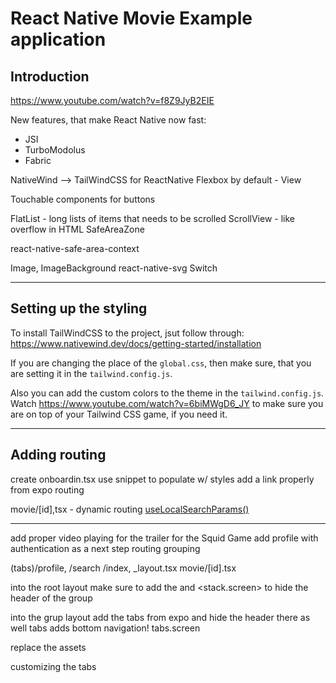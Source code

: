 # React Native Movie Example application

## Introduction

https://www.youtube.com/watch?v=f8Z9JyB2EIE

New features, that make React Native now fast:

- JSI
- TurboModolus
- Fabric

NativeWind --> TailWindCSS for ReactNative
Flexbox by default - View

Touchable components for buttons

FlatList - long lists of items that needs to be scrolled
ScrollView - like overflow in HTML
SafeAreaZone

react-native-safe-area-context

Image, ImageBackground
react-native-svg
Switch

---

## Setting up the styling

To install TailWindCSS to the project, jsut follow through:
https://www.nativewind.dev/docs/getting-started/installation

If you are changing the place of the `global.css`, then make sure, that you are
setting it in the `tailwind.config.js`.

Also you can add the custom colors to the theme in the `tailwind.config.js`.
Watch https://www.youtube.com/watch?v=6biMWgD6_JY to make sure you are on top of
your Tailwind CSS game, if you need it.

---

## Adding routing

create onboardin.tsx
use snippet to populate w/ styles
add a link properly from expo routing

movie/[id],tsx - dynamic routing
[useLocalSearchParams()](https://docs.expo.dev/router/reference/url-parameters/)

---

add proper video playing for the trailer for the Squid Game
add profile with authentication as a next step
routing grouping

(tabs)/profile, /search /index, \_layout.tsx
movie/[id].tsx

into the root layout make sure to add the <stack> and <stack.screen> to hide the header of the group

into the grup layout add the tabs from expo and hide the header there as well
tabs adds bottom navigation!
tabs.screen

replace the assets

customizing the tabs

